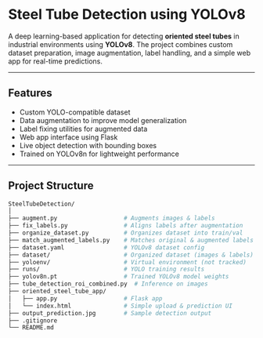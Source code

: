 # Steel Tube Detection using YOLOv8

A deep learning-based application for detecting **oriented steel tubes** in industrial environments using **YOLOv8**. The project combines custom dataset preparation, image augmentation, label handling, and a simple web app for real-time predictions.

---

## Features

- Custom YOLO-compatible dataset
- Data augmentation to improve model generalization
- Label fixing utilities for augmented data
- Web app interface using Flask
- Live object detection with bounding boxes
- Trained on YOLOv8n for lightweight performance

---

## Project Structure

```bash
SteelTubeDetection/
│
├── augment.py                   # Augments images & labels
├── fix_labels.py                # Aligns labels after augmentation
├── organize_dataset.py          # Organizes dataset into train/val
├── match_augmented_labels.py    # Matches original & augmented labels
├── dataset.yaml                 # YOLOv8 dataset config
├── dataset/                     # Organized dataset (images & labels)
├── yoloenv/                     # Virtual environment (not tracked)
├── runs/                        # YOLO training results
├── yolov8n.pt                   # Trained YOLOv8 model weights
├── tube_detection_roi_combined.py  # Inference on images
├── oriented_steel_tube_app/
│   ├── app.py                   # Flask app
│   └── index.html               # Simple upload & prediction UI
├── output_prediction.jpg        # Sample detection output
├── .gitignore
└── README.md
